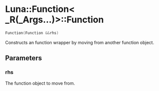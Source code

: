 # Luna::Function< _R(_Args...)>::Function

```c++
Function(Function &&rhs)
```

Constructs an function wrapper by moving from another function object. 



## Parameters
### rhs
The function object to move from. 

